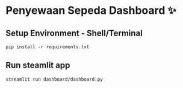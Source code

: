 # Penyewaan Sepeda Dashboard ✨

## Setup Environment - Shell/Terminal
```
pip install -r requirements.txt
```

## Run steamlit app
```
streamlit run dashboard/dashboard.py
```
